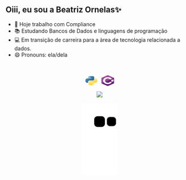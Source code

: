## Oiii, eu sou a Beatriz Ornelas✨


- 🔭 Hoje trabalho com Compliance
- 📚 Estudando Bancos de Dados e linguagens de programação
- 💻 Em transição de carreira para a àrea de tecnologia relacionada a dados.
- 😄 Pronouns: ela/dela

 ##

<div align="center">
 
<div style="display: inline_block"><br>
  <img align="center" alt="Rafa-Python" height="30" width="40" src="https://raw.githubusercontent.com/devicons/devicon/master/icons/python/python-original.svg">
  <img align="center" alt="Rafa-Csharp" height="30" width="40" src="https://raw.githubusercontent.com/devicons/devicon/master/icons/csharp/csharp-original.svg">
  
</div>
  
 
 
<div> 

  <a href="https://www.linkedin.com/in/beatriz-o-b9275a182/" target="_blank"><img src="https://img.shields.io/badge/-LinkedIn-%230077B5?style=for-the-badge&logo=linkedin&logoColor=white" target="_blank"></a> 
  
 
</div>


![snake gif](https://github.com/beatrizornelas/beatrizornelas/blob/output/github-contribution-grid-snake.svg)

